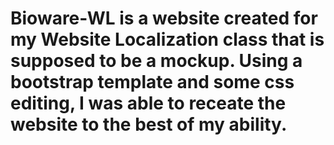 # Bioware-WL is a website created for my Website Localization class that is supposed to be a mockup. Using a bootstrap template and some css editing, I was able to receate the website to the best of my ability.
